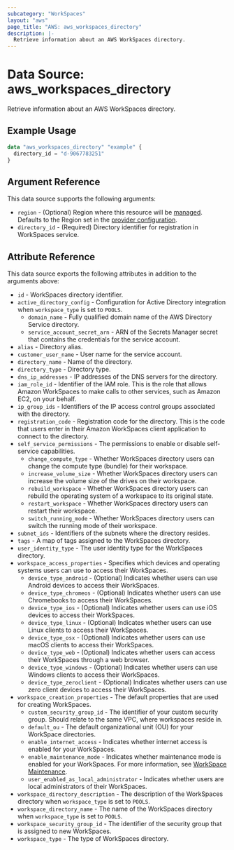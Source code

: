 ```yaml
---
subcategory: "WorkSpaces"
layout: "aws"
page_title: "AWS: aws_workspaces_directory"
description: |-
  Retrieve information about an AWS WorkSpaces directory.
---
```


# Data Source: aws_workspaces_directory

Retrieve information about an AWS WorkSpaces directory.

## Example Usage

```terraform
data "aws_workspaces_directory" "example" {
  directory_id = "d-9067783251"
}
```

## Argument Reference

This data source supports the following arguments:

* `region` - (Optional) Region where this resource will be [managed](https://docs.aws.amazon.com/general/latest/gr/rande.html#regional-endpoints). Defaults to the Region set in the [provider configuration](https://registry.terraform.io/providers/hashicorp/aws/latest/docs#aws-configuration-reference).
* `directory_id` - (Required) Directory identifier for registration in WorkSpaces service.

## Attribute Reference

This data source exports the following attributes in addition to the arguments above:

* `id` - WorkSpaces directory identifier.
* `active_directory_config` - Configuration for Active Directory integration when `workspace_type` is set to `POOLS`.
    * `domain_name` - Fully qualified domain name of the AWS Directory Service directory.
    * `service_account_secret_arn` - ARN of the Secrets Manager secret that contains the credentials for the service account.
* `alias` - Directory alias.
* `customer_user_name` - User name for the service account.
* `directory_name` - Name of the directory.
* `directory_type` - Directory type.
* `dns_ip_addresses` - IP addresses of the DNS servers for the directory.
* `iam_role_id` - Identifier of the IAM role. This is the role that allows Amazon WorkSpaces to make calls to other services, such as Amazon EC2, on your behalf.
* `ip_group_ids` - Identifiers of the IP access control groups associated with the directory.
* `registration_code` - Registration code for the directory. This is the code that users enter in their Amazon WorkSpaces client application to connect to the directory.
* `self_service_permissions` - The permissions to enable or disable self-service capabilities.
    * `change_compute_type` - Whether WorkSpaces directory users can change the compute type (bundle) for their workspace.
    * `increase_volume_size` - Whether WorkSpaces directory users can increase the volume size of the drives on their workspace.
    * `rebuild_workspace` - Whether WorkSpaces directory users can rebuild the operating system of a workspace to its original state.
    * `restart_workspace` - Whether WorkSpaces directory users can restart their workspace.
    * `switch_running_mode` - Whether WorkSpaces directory users can switch the running mode of their workspace.
* `subnet_ids` - Identifiers of the subnets where the directory resides.
* `tags` - A map of tags assigned to the WorkSpaces directory.
* `user_identity_type` - The user identity type for the WorkSpaces directory.
* `workspace_access_properties` - Specifies which devices and operating systems users can use to access their WorkSpaces.
    * `device_type_android` - (Optional) Indicates whether users can use Android devices to access their WorkSpaces.
    * `device_type_chromeos` - (Optional) Indicates whether users can use Chromebooks to access their WorkSpaces.
    * `device_type_ios` - (Optional) Indicates whether users can use iOS devices to access their WorkSpaces.
    * `device_type_linux` - (Optional) Indicates whether users can use Linux clients to access their WorkSpaces.
    * `device_type_osx` - (Optional) Indicates whether users can use macOS clients to access their WorkSpaces.
    * `device_type_web` - (Optional) Indicates whether users can access their WorkSpaces through a web browser.
    * `device_type_windows` - (Optional) Indicates whether users can use Windows clients to access their WorkSpaces.
    * `device_type_zeroclient` - (Optional) Indicates whether users can use zero client devices to access their WorkSpaces.
* `workspace_creation_properties` - The default properties that are used for creating WorkSpaces.
    * `custom_security_group_id` - The identifier of your custom security group. Should relate to the same VPC, where workspaces reside in.
    * `default_ou` - The default organizational unit (OU) for your WorkSpace directories.
    * `enable_internet_access` - Indicates whether internet access is enabled for your WorkSpaces.
    * `enable_maintenance_mode` - Indicates whether maintenance mode is enabled for your WorkSpaces. For more information, see [WorkSpace Maintenance](https://docs.aws.amazon.com/workspaces/latest/adminguide/workspace-maintenance.html).
    * `user_enabled_as_local_administrator` - Indicates whether users are local administrators of their WorkSpaces.
* `workspace_directory_description` - The description of the WorkSpaces directory when `workspace_type` is set to `POOLS`.
* `workspace_directory_name` - The name of the WorkSpaces directory when `workspace_type` is set to `POOLS`.
* `workspace_security_group_id` - The identifier of the security group that is assigned to new WorkSpaces.
* `workspace_type` - The type of WorkSpaces directory.
